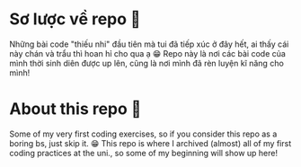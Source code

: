 # Sơ lược về repo 🐧
Những bài code "thiếu nhi" đầu tiên mà tui đã tiếp xúc ở đây hết, ai thấy cái này chán và trẩu thì hoan hỉ cho qua ạ 😁
Repo này là nơi các bài code của mình thời sinh diên được up lên, cũng là nơi mình đã rèn luyện kĩ năng cho mình!

# About this repo 🐧
Some of my very first coding exercises, so if you consider this repo as a boring bs, just skip it. 😁
This repo is where I archived (almost) all of my first coding practices at the uni., so some of my beginning will show up here!
